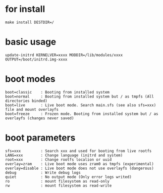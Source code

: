 # for install
`make install DESTDIR=/`

# basic usage
`update-initrd KERNELVER=xxxx MODDIR=/lib/modules/xxxx OUTPUT=/boot/initrd.img-xxxx`

# boot modes
```
boot=classic    : Booting from installed system
boot=normal     : Booting from installed system but / as tmpfs (All directories binded)
boot=live       : Live boot mode. Search main.sfs (see also sfs=xxx) file and mount overlayfs
boot=freeze     : Frozen mode. Booting from installed system but / as overlayfs (changes never saved)
```
# boot parameters
```
sfs=xxx         : Search xxx and used for booting from live rootfs
LANG=xxx        : Change language (initrd and system)
root=xxx        : Change rootfs localion or uuid
overlay=zram    : Live boot mode uses zram0 as tmpfs (experimental)
overlay=disable : Live boot mode does not use overlayfs (dangerous)
debug           : Write debug logs
quiet           : No output mode (Only error logs writed)
ro              : mount filesystem as read-only
rw              : mount filesystem as read-write
```

